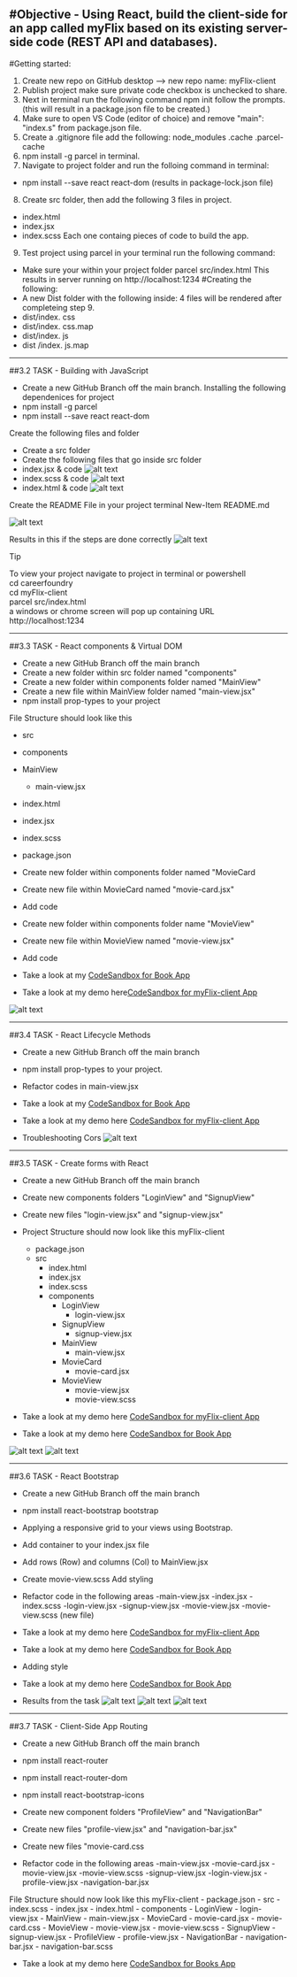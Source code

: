 #Objective - Using React, build the client-side for an app called myFlix based on its existing server-side code (REST API and databases).
------------------------------------------------

#Getting started:
1. Create new repo on GitHub desktop --> new repo name: myFlix-client
2. Publish project make sure private code checkbox is unchecked to share.
3. Next in terminal run the following command npm init follow the prompts.
(this will result in a package.json file to be created.)
4. Make sure to open VS Code (editor of choice) and remove "main": "index.s" from package.json file.
5. Create a .gitignore file add the following:
node_modules
.cache
.parcel-cache
6. npm install -g parcel in terminal. 
7. Navigate to project folder and run the folloing command in terminal:
- npm install --save react react-dom (results in package-lock.json file)
8. Create src folder, then add the following 3 files in project.
- index.html
- index.jsx
- index.scss
Each one containg pieces of code to build the app.
9. Test project using parcel in your terminal run the following command:
- Make sure your within your project folder 
parcel src/index.html
This results in server running on http://localhost:1234
#Creating the following:
- A new Dist folder
with the following inside: 4 files will be rendered after completeing step 9.
- dist/index. css 
- dist/index. css.map
- dist/index. js
- dist /index. js.map

-----------------------------------------
##3.2 TASK - Building with JavaScript
- Create a new GitHub Branch off the main branch.
Installing the following dependenices for project
- npm install -g parcel
- npm install --save react react-dom

Create the following files and folder
- Create a src folder
- Create the following files that go inside src folder
- index.jsx & code
![alt text](<4 - create new file index jsx add code.png>)
- index.scss & code
![alt text](<5 - create new file index scss add code.png>) 
- index.html & code
![alt text](<6 - create new file index html add code.png>) 

Create the README File in your project terminal
New-Item README.md

![alt text](<3 - Creating README files for github projects.png>)

Results in this if the steps are done correctly
![alt text](<2 - Results after creating 3 index files.png>)

>[!Tip]
> To view your project navigate to project in terminal or powershell <br/>
> cd careerfoundry <br/>
> cd myFlix-client <br/>
> parcel src/index.html <br/>
> a windows or chrome screen will pop up containing URL http://localhost:1234 <br/>
------------------------------------------
##3.3 TASK - React components & Virtual DOM

- Create a new GitHub Branch off the main branch
- Create a new folder within src folder named "components"
- Create a new folder within components folder named "MainView"
- Create a new file within MainView folder named "main-view.jsx"
- npm install prop-types to your project 

File Structure should look like this
- src 
 - components
 - MainView
    - main-view.jsx
 - index.html
 - index.jsx
 - index.scss
 - package.json

- Create new folder within components folder named "MovieCard 
- Create new file within MovieCard named "movie-card.jsx" 
- Add code 

- Create new folder within components folder name "MovieView"
- Create new file within MovieView named "movie-view.jsx"
- Add code 

- Take a look at my [CodeSandbox for Book App](https://codesandbox.io/p/sandbox/3-3-react-components-project-setup-forked-1-4wnhgr)
- Take a look at my demo here[CodeSandbox for myFlix-client App](https://codesandbox.io/p/sandbox/3-3-project-setup-for-myflix-final-task-2-)


![alt text](<Results from task.png>)

---------------------------------------------
##3.4 TASK - React Lifecycle Methods

- Create a new GitHub Branch off the main branch
- npm install prop-types to your project.

- Refactor codes in main-view.jsx

- Take a look at my [CodeSandbox for Book App](https://codesandbox.io/p/sandbox/sweet-dream-6qzvwp)
- Take a look at my demo here [CodeSandbox for myFlix-client App](https://codesandbox.io/p/sandbox/elastic-bush-29x56h)

- Troubleshooting Cors
![alt text](<troubleshoot cors.png>)

---------------------------------------------
##3.5 TASK - Create forms with React

- Create a new GitHub Branch off the main branch
- Create new components folders "LoginView" and "SignupView"
- Create new files "login-view.jsx" and "signup-view.jsx"

- Project Structure should now look like this 
myFlix-client
    - package.json
    - src
      - index.html
      - index.jsx
      - index.scss
      - components
          - LoginView
            - login-view.jsx
          - SignupView
            - signup-view.jsx
          - MainView
            - main-view.jsx
          - MovieCard
            - movie-card.jsx
          - MovieView
            - movie-view.jsx
            - movie-view.scss     


- Take a look at my demo here [CodeSandbox for myFlix-client App](https://codesandbox.io/p/sandbox/elated-nova-scxvh8)
- Take a look at my demo here [CodeSandbox for Book App](https://codesandbox.io/p/sandbox/3-5-books-app-react-demo-forked-7-l4n9h7)

![alt text](<Results in SignupView.png>) 
![alt text](<Results of LoginView.png>)

-----------------------------------------------
##3.6 TASK - React Bootstrap

- Create a new GitHub Branch off the main branch
- npm install react-bootstrap bootstrap
- Applying a responsive grid to your views using Bootstrap.
- Add container to your index.jsx file
- Add rows (Row) and columns (Col) to MainView.jsx
- Create movie-view.scss Add styling

- Refactor code in the following areas
 -main-view.jsx
 -index.jsx
 -index.scss
 -login-view.jsx
 -signup-view.jsx
 -movie-view.jsx
 -movie-view.scss (new file)

- Take a look at my demo here [CodeSandbox for myFlix-client App](https://codesandbox.io/p/sandbox/3-6-final-task-vldk7s)
- Take a look at my demo here [CodeSandbox for Book App](https://codesandbox.io/p/sandbox/delicate-cookies-kdl337)
- Adding style 
- Take a look at my demo here [CodeSandbox for Book App](https://codesandbox.io/p/sandbox/3-6-books-app-react-demo-8-nm46qx)

- Results from the task
![alt text](<Results SignupView.png>) 
![alt text](<Results LoginView.png>)
![alt text](<displayed movie cards for app results-1.png>)

------------------------------------------------
##3.7 TASK - Client-Side App Routing

- Create a new GitHub Branch off the main branch
- npm install react-router
- npm install react-router-dom
- npm install react-bootstrap-icons

- Create new component folders "ProfileView" and "NavigationBar"
- Create new files "profile-view.jsx" and "navigation-bar.jsx"
- Create new files "movie-card.css

- Refactor code in the following areas
 -main-view.jsx
 -movie-card.jsx
 -movie-view.jsx
 -movie-view.scss
 -signup-view.jsx
 -login-view.jsx
 -profile-view.jsx
 -navigation-bar.jsx

File Structure should now look like this 
 myFlix-client
     - package.json
     - src
       - index.scss
       - index.jsx
       - index.html
       - components
           - LoginView
             - login-view.jsx
           - MainView
             - main-view.jsx
           - MovieCard
             - movie-card.jsx
             - movie-card.css
           - MovieView
             - movie-view.jsx
             - movie-view.scss
           - SignupView
             - signup-view.jsx
           - ProfileView
             - profile-view.jsx
           - NavigationBar
             - navigation-bar.jsx
             - navigation-bar.scss

- Take a look at my demo here [CodeSandbox for Books App](https://codesandbox.io/p/sandbox/3-7-routing-starting-repo-forked-hkfkqz)

